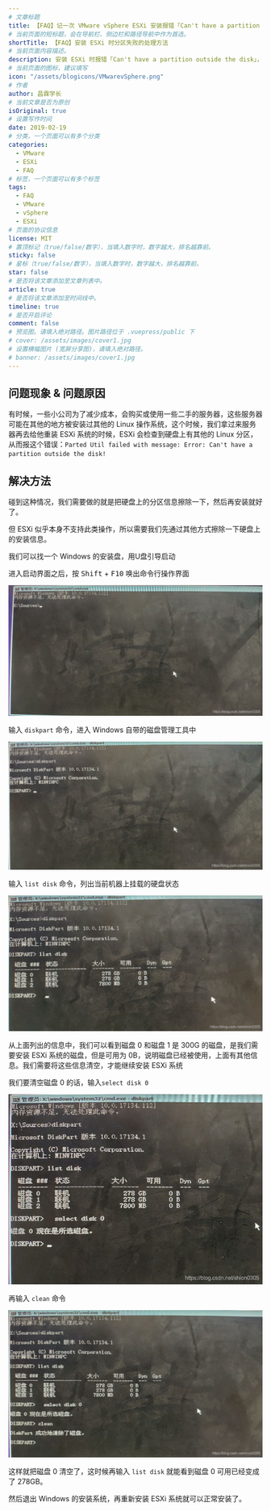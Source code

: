 ```yaml
---
# 文章标题
title: 【FAQ】记一次 VMware vSphere ESXi 安装报错「Can't have a partition outside the disk」的处理方法
# 当前页面的短标题，会在导航栏、侧边栏和路径导航中作为首选。
shortTitle: 【FAQ】安装 ESXi 时分区失败的处理方法
# 当前页面内容描述。
description: 安装 ESXi 时报错「Can't have a partition outside the disk」，可以使用 Windows 安装盘清空服务器磁盘，然后继续安装。
# 当前页面的图标，建议填写
icon: "/assets/blogicons/VMwarevSphere.png"
# 作者
author: 昌霖学长
# 当前文章是否为原创
isOriginal: true
# 设置写作时间
date: 2019-02-19
# 分类，一个页面可以有多个分类
categories: 
  - VMware
  - ESXi
  - FAQ
# 标签，一个页面可以有多个标签
tags: 
  - FAQ
  - VMware
  - vSphere
  - ESXi
# 页面的协议信息
license: MIT 
# 置顶标记（true/false/数字），当填入数字时，数字越大，排名越靠前。
sticky: false
# 星标（true/false/数字），当填入数字时，数字越大，排名越靠前。
star: false
# 是否将该文章添加至文章列表中。
article: true
# 是否将该文章添加至时间线中。
timeline: true
# 是否开启评论
comment: false
# 预览图。请填入绝对路径。图片路径位于 .vuepress/public 下
# cover: /assets/images/cover1.jpg
# 设置横幅图片 (宽屏分享图)，请填入绝对路径。
# banner: /assets/images/cover1.jpg
---
```


## 问题现象 & 问题原因

有时候，一些小公司为了减少成本，会购买或使用一些二手的服务器，这些服务器可能在其他的地方被安装过其他的 Linux 操作系统，这个时候，我们拿过来服务器再去给他重装 ESXi 系统的时候，ESXi 会检查到硬盘上有其他的 Linux 分区，从而报这个错误：`Parted Util failed with message: Error: Can't have a partition outside the disk!`

## 解决方法

碰到这种情况，我们需要做的就是把硬盘上的分区信息擦除一下，然后再安装就好了。

但 ESXi 似乎本身不支持此类操作，所以需要我们先通过其他方式擦除一下硬盘上的安装信息。

我们可以找一个 Windows 的安装盘，用U盘引导启动

进入启动界面之后，按 <kbd>Shift</kbd> + <kbd>F10</kbd> 唤出命令行操作界面

![按Shift + F10唤出命令行操作界面](/assets/postsimages/2019-02-19-安装ESXi时分区失败的处理方法/01-按Shift+F10唤出命令行界面.png)

输入 `diskpart` 命令，进入 Windows 自带的磁盘管理工具中

![进入 Windows 磁盘管理工具中](/assets/postsimages/2019-02-19-安装ESXi时分区失败的处理方法/02-进入Windows自带的磁盘管理工具.png)

输入 `list disk` 命令，列出当前机器上挂载的硬盘状态

![列出当前机器上挂载的硬盘状态](/assets/postsimages/2019-02-19-安装ESXi时分区失败的处理方法/03-列出当前机器上的硬盘.png)

从上面列出的信息中，我们可以看到磁盘 0 和磁盘 1 是 300G 的磁盘，是我们需要安装 ESXi 系统的磁盘，但是可用为 0B，说明磁盘已经被使用，上面有其他信息。我们需要将这些信息清空，才能继续安装 ESXi 系统

我们要清空磁盘 0 的话，输入`select disk 0`

![选择磁盘 0](/assets/postsimages/2019-02-19-安装ESXi时分区失败的处理方法/04-选择要清空的硬盘.png)

再输入 `clean` 命令

![清空磁盘0](/assets/postsimages/2019-02-19-安装ESXi时分区失败的处理方法/05-清空硬盘.png)

这样就把磁盘 0 清空了，这时候再输入 `list disk` 就能看到磁盘 0 可用已经变成了 278GB。

然后退出 Windows 的安装系统，再重新安装 ESXi 系统就可以正常安装了。

